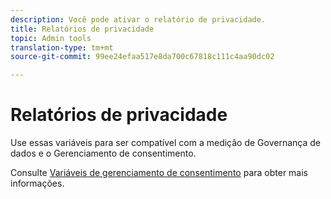 ```yaml
---
description: Você pode ativar o relatório de privacidade.
title: Relatórios de privacidade
topic: Admin tools
translation-type: tm+mt
source-git-commit: 99ee24efaa517e8da700c67818c111c4aa90dc02

---
```



# Relatórios de privacidade

Use essas variáveis para ser compatível com a medição de Governança de dados e o Gerenciamento de consentimento.

Consulte [Variáveis de gerenciamento de consentimento](/help/admin/c-data-governance/consent-variables.md) para obter mais informações.

